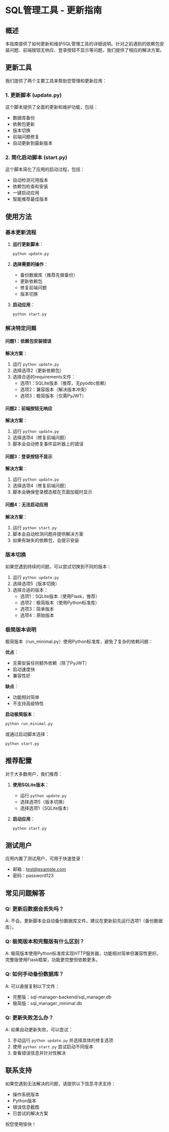 # SQL管理工具 - 更新指南

## 概述

本指南提供了如何更新和维护SQL管理工具的详细说明。针对之前遇到的依赖包安装问题、前端按钮无响应、登录按钮不显示等问题，我们提供了相应的解决方案。

## 更新工具

我们提供了两个主要工具来帮助您管理和更新应用：

### 1. 更新脚本 (update.py)

这个脚本提供了全面的更新和维护功能，包括：

- 数据库备份
- 依赖包更新
- 版本切换
- 前端问题修复
- 自动更新到最新版本

### 2. 简化启动脚本 (start.py)

这个脚本简化了应用的启动过程，包括：

- 自动检测可用版本
- 依赖包检查和安装
- 一键启动应用
- 智能推荐最佳版本

## 使用方法

### 基本更新流程

1. **运行更新脚本**：
   ```bash
   python update.py
   ```

2. **选择需要的操作**：
   - 备份数据库（推荐先做备份）
   - 更新依赖包
   - 修复前端问题
   - 版本切换

3. **启动应用**：
   ```bash
   python start.py
   ```

### 解决特定问题

#### 问题1：依赖包安装错误

**解决方案**：
1. 运行 `python update.py`
2. 选择选项2（更新依赖包）
3. 选择合适的requirements文件：
   - 选项1：SQLite版本（推荐，无pyodbc依赖）
   - 选项2：兼容版本（解决版本冲突）
   - 选项3：极简版本（仅需PyJWT）

#### 问题2：前端按钮无响应

**解决方案**：
1. 运行 `python update.py`
2. 选择选项4（修复前端问题）
3. 脚本会自动修复事件监听器上的错误

#### 问题3：登录按钮不显示

**解决方案**：
1. 运行 `python update.py`
2. 选择选项4（修复前端问题）
3. 脚本会确保登录模态框在页面加载时显示

#### 问题4：无法启动应用

**解决方案**：
1. 运行 `python start.py`
2. 脚本会自动检测问题并提供解决方案
3. 如果有缺失的依赖包，会提示安装

### 版本切换

如果您遇到持续的问题，可以尝试切换到不同的版本：

1. 运行 `python update.py`
2. 选择选项5（版本切换）
3. 选择合适的版本：
   - 选项1：SQLite版本（使用Flask，推荐）
   - 选项2：极简版本（使用Python标准库）
   - 选项3：简单版本
   - 选项4：原始版本

### 极简版本说明

极简版本（run_minimal.py）使用Python标准库，避免了复杂的依赖问题：

**优点**：
- 无需安装任何额外依赖（除了PyJWT）
- 启动速度快
- 兼容性好

**缺点**：
- 功能相对简单
- 不支持高级特性

**启动极简版本**：
```bash
python run_minimal.py
```

或通过启动脚本选择：
```bash
python start.py
```

## 推荐配置

对于大多数用户，我们推荐：

1. **使用SQLite版本**：
   - 运行 `python update.py`
   - 选择选项5（版本切换）
   - 选择选项1（SQLite版本）

2. **启动应用**：
   ```bash
   python start.py
   ```

## 测试用户

应用内置了测试用户，可用于快速登录：
- 邮箱：test@example.com
- 密码：password123

## 常见问题解答

### Q: 更新后数据会丢失吗？

A: 不会。更新脚本会自动备份数据库文件。建议在更新前先运行选项1（备份数据库）。

### Q: 极简版本和完整版有什么区别？

A: 极简版本使用Python标准库实现HTTP服务器，功能相对简单但兼容性更好。完整版使用Flask框架，功能更完整但依赖更多。

### Q: 如何手动备份数据库？

A: 可以直接复制以下文件：
- 完整版：sql-manager-backend/sql_manager.db
- 极简版：sql_manager_minimal.db

### Q: 更新失败怎么办？

A: 如果自动更新失败，可以尝试：
1. 手动运行 `python update.py` 并选择具体的修复选项
2. 使用 `python start.py` 尝试启动不同版本
3. 查看错误信息并针对性解决

## 联系支持

如果您遇到无法解决的问题，请提供以下信息寻求支持：
- 操作系统版本
- Python版本
- 错误信息截图
- 已尝试的解决方案

祝您使用愉快！
